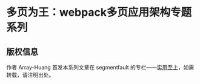 # 多页为王：webpack多页应用架构专题系列

## 版权信息
作者 Array-Huang 首发本系列文章在 segmentfault 的专栏——[实用至上](https://segmentfault.com/blog/array_huang)，如需转载，请注明出处。
